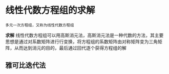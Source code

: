 # 线性代数方程组的求解
`多元一次方程组，又称为线性代数方程组`

**求解** 线性代数方程组可以用高斯消元法，高斯消元法是一种代数的方法，其主要思想是通过对系数矩阵进行行变换，将方程组的系数矩阵由对称矩阵变为三角矩阵，从而达到消元的目的，最后通过回代逐个获得方程组的解

## 雅可比迭代法
